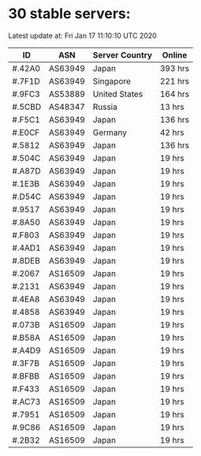 # 30 stable servers:

Latest update at: Fri Jan 17 11:10:10 UTC 2020

| ID | ASN | Server Country | Online |
| -- | --- | -------------- | ------ |
| #.42A0 | AS63949 | Japan | 393 hrs |
| #.7F1D | AS63949 | Singapore | 221 hrs |
| #.9FC3 | AS53889 | United States | 164 hrs |
| #.5CBD | AS48347 | Russia | 13 hrs |
| #.F5C1 | AS63949 | Japan | 136 hrs |
| #.E0CF | AS63949 | Germany | 42 hrs |
| #.5812 | AS63949 | Japan | 136 hrs |
| #.504C | AS63949 | Japan | 19 hrs |
| #.A87D | AS63949 | Japan | 19 hrs |
| #.1E3B | AS63949 | Japan | 19 hrs |
| #.D54C | AS63949 | Japan | 19 hrs |
| #.9517 | AS63949 | Japan | 19 hrs |
| #.8A50 | AS63949 | Japan | 19 hrs |
| #.F803 | AS63949 | Japan | 19 hrs |
| #.4AD1 | AS63949 | Japan | 19 hrs |
| #.8DEB | AS63949 | Japan | 19 hrs |
| #.2067 | AS16509 | Japan | 19 hrs |
| #.2131 | AS63949 | Japan | 19 hrs |
| #.4EA8 | AS63949 | Japan | 19 hrs |
| #.4858 | AS63949 | Japan | 19 hrs |
| #.073B | AS16509 | Japan | 19 hrs |
| #.B58A | AS16509 | Japan | 19 hrs |
| #.A4D9 | AS16509 | Japan | 19 hrs |
| #.3F7B | AS16509 | Japan | 19 hrs |
| #.BFBB | AS16509 | Japan | 19 hrs |
| #.F433 | AS16509 | Japan | 19 hrs |
| #.AC73 | AS16509 | Japan | 19 hrs |
| #.7951 | AS16509 | Japan | 19 hrs |
| #.9C86 | AS16509 | Japan | 19 hrs |
| #.2B32 | AS16509 | Japan | 19 hrs |

